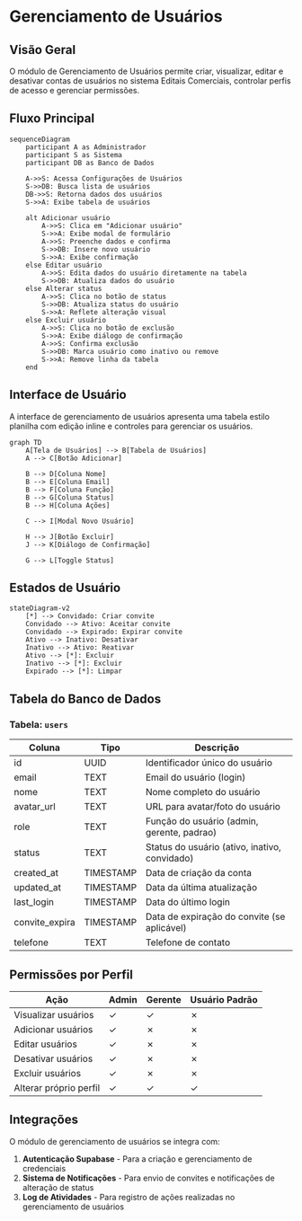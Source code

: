 # Gerenciamento de Usuários

## Visão Geral

O módulo de Gerenciamento de Usuários permite criar, visualizar, editar e desativar contas de usuários no sistema Editais Comerciais, controlar perfis de acesso e gerenciar permissões.

## Fluxo Principal

```mermaid
sequenceDiagram
    participant A as Administrador
    participant S as Sistema
    participant DB as Banco de Dados
    
    A->>S: Acessa Configurações de Usuários
    S->>DB: Busca lista de usuários
    DB->>S: Retorna dados dos usuários
    S->>A: Exibe tabela de usuários
    
    alt Adicionar usuário
        A->>S: Clica em "Adicionar usuário"
        S->>A: Exibe modal de formulário
        A->>S: Preenche dados e confirma
        S->>DB: Insere novo usuário
        S->>A: Exibe confirmação
    else Editar usuário
        A->>S: Edita dados do usuário diretamente na tabela
        S->>DB: Atualiza dados do usuário
    else Alterar status
        A->>S: Clica no botão de status
        S->>DB: Atualiza status do usuário
        S->>A: Reflete alteração visual
    else Excluir usuário
        A->>S: Clica no botão de exclusão
        S->>A: Exibe diálogo de confirmação
        A->>S: Confirma exclusão
        S->>DB: Marca usuário como inativo ou remove
        S->>A: Remove linha da tabela
    end
```

## Interface de Usuário

A interface de gerenciamento de usuários apresenta uma tabela estilo planilha com edição inline e controles para gerenciar os usuários.

```mermaid
graph TD
    A[Tela de Usuários] --> B[Tabela de Usuários]
    A --> C[Botão Adicionar]
    
    B --> D[Coluna Nome]
    B --> E[Coluna Email]
    B --> F[Coluna Função]
    B --> G[Coluna Status]
    B --> H[Coluna Ações]
    
    C --> I[Modal Novo Usuário]
    
    H --> J[Botão Excluir]
    J --> K[Diálogo de Confirmação]
    
    G --> L[Toggle Status]
```

## Estados de Usuário

```mermaid
stateDiagram-v2
    [*] --> Convidado: Criar convite
    Convidado --> Ativo: Aceitar convite
    Convidado --> Expirado: Expirar convite
    Ativo --> Inativo: Desativar
    Inativo --> Ativo: Reativar
    Ativo --> [*]: Excluir
    Inativo --> [*]: Excluir
    Expirado --> [*]: Limpar
```

## Tabela do Banco de Dados

### Tabela: `users`

| Coluna | Tipo | Descrição |
|--------|------|-----------|
| id | UUID | Identificador único do usuário |
| email | TEXT | Email do usuário (login) |
| nome | TEXT | Nome completo do usuário |
| avatar_url | TEXT | URL para avatar/foto do usuário |
| role | TEXT | Função do usuário (admin, gerente, padrao) |
| status | TEXT | Status do usuário (ativo, inativo, convidado) |
| created_at | TIMESTAMP | Data de criação da conta |
| updated_at | TIMESTAMP | Data da última atualização |
| last_login | TIMESTAMP | Data do último login |
| convite_expira | TIMESTAMP | Data de expiração do convite (se aplicável) |
| telefone | TEXT | Telefone de contato |

## Permissões por Perfil

| Ação | Admin | Gerente | Usuário Padrão |
|------|-------|---------|----------------|
| Visualizar usuários | ✓ | ✓ | ✗ |
| Adicionar usuários | ✓ | ✗ | ✗ |
| Editar usuários | ✓ | ✗ | ✗ |
| Desativar usuários | ✓ | ✗ | ✗ |
| Excluir usuários | ✓ | ✗ | ✗ |
| Alterar próprio perfil | ✓ | ✓ | ✓ |

## Integrações

O módulo de gerenciamento de usuários se integra com:

1. **Autenticação Supabase** - Para a criação e gerenciamento de credenciais
2. **Sistema de Notificações** - Para envio de convites e notificações de alteração de status
3. **Log de Atividades** - Para registro de ações realizadas no gerenciamento de usuários
